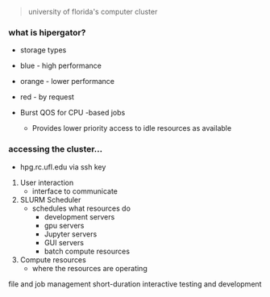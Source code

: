 
> university of florida's computer cluster
### what is hipergator?

- storage types

- blue - high performance
- orange - lower performance
- red - by request

- Burst QOS for CPU -based jobs
	- Provides lower priority access to idle resources as available 
### accessing the cluster...
- hpg.rc.ufl.edu via ssh key

1. User interaction
	- interface to communicate
2. SLURM Scheduler
	- schedules what resources do
		- development servers
		- gpu servers
		- Jupyter servers
		- GUI servers
		- batch compute resources
1. Compute resources
	- where the resources are operating

file and job management
short-duration interactive testing and development
